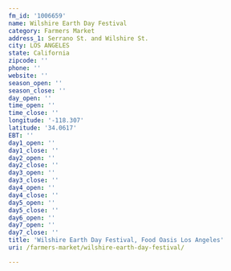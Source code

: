 ```yaml
---
fm_id: '1006659'
name: Wilshire Earth Day Festival
category: Farmers Market
address_1: Serrano St. and Wilshire St.
city: LOS ANGELES
state: California
zipcode: ''
phone: ''
website: ''
season_open: ''
season_close: ''
day_open: ''
time_open: ''
time_close: ''
longitude: '-118.307'
latitude: '34.0617'
EBT: ''
day1_open: ''
day1_close: ''
day2_open: ''
day2_close: ''
day3_open: ''
day3_close: ''
day4_open: ''
day4_close: ''
day5_open: ''
day5_close: ''
day6_open: ''
day7_open: ''
day7_close: ''
title: 'Wilshire Earth Day Festival, Food Oasis Los Angeles'
uri: /farmers-market/wilshire-earth-day-festival/

---
```

